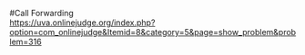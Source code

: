 #Call Forwarding  
https://uva.onlinejudge.org/index.php?option=com_onlinejudge&Itemid=8&category=5&page=show_problem&problem=316

